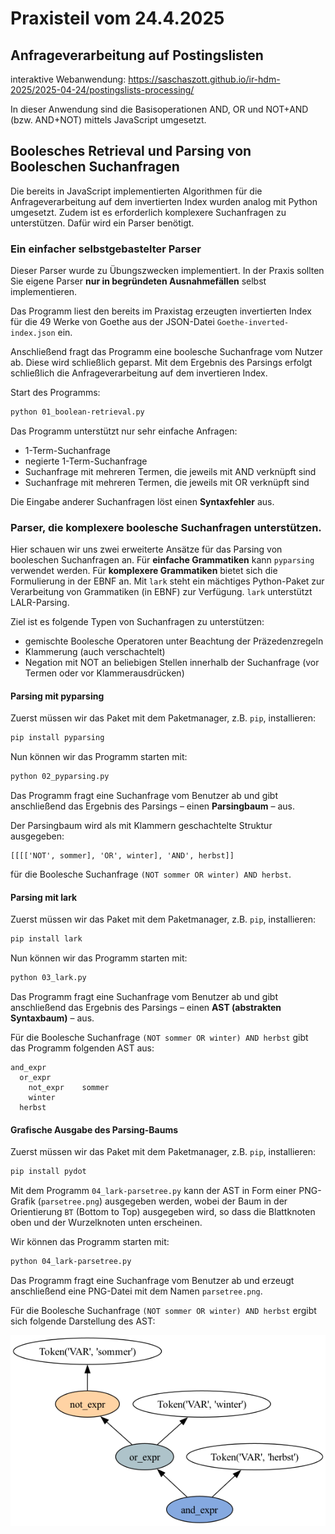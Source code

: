 # Praxisteil vom 24.4.2025

## Anfrageverarbeitung auf Postingslisten

interaktive Webanwendung: https://saschaszott.github.io/ir-hdm-2025/2025-04-24/postingslists-processing/

In dieser Anwendung sind die Basisoperationen AND, OR und NOT+AND (bzw. AND+NOT) mittels JavaScript umgesetzt.

## Boolesches Retrieval und Parsing von Booleschen Suchanfragen

Die bereits in JavaScript implementierten Algorithmen für die Anfrageverarbeitung auf dem invertierten Index wurden analog mit Python umgesetzt. Zudem ist es erforderlich komplexere Suchanfragen zu unterstützen. Dafür wird ein Parser benötigt.

### Ein einfacher selbstgebastelter Parser

Dieser Parser wurde zu Übungszwecken implementiert. In der Praxis sollten Sie eigene Parser **nur in begründeten Ausnahmefällen** selbst implementieren.

Das Programm liest den bereits im Praxistag erzeugten invertierten Index für die 49 Werke von Goethe aus der JSON-Datei `Goethe-inverted-index.json` ein. 

Anschließend fragt das Programm eine boolesche Suchanfrage vom Nutzer ab. Diese wird schließlich geparst. Mit dem Ergebnis des Parsings erfolgt schließlich die Anfrageverarbeitung auf dem invertieren Index.

Start des Programms:

```sh
python 01_boolean-retrieval.py
```

Das Programm unterstützt nur sehr einfache Anfragen:

* 1-Term-Suchanfrage
* negierte 1-Term-Suchanfrage
* Suchanfrage mit mehreren Termen, die jeweils mit AND verknüpft sind
* Suchanfrage mit mehreren Termen, die jeweils mit OR verknüpft sind

Die Eingabe anderer Suchanfragen löst einen **Syntaxfehler** aus.

### Parser, die komplexere boolesche Suchanfragen unterstützen.

Hier schauen wir uns zwei erweiterte Ansätze für das Parsing von booleschen Suchanfragen an. Für **einfache Grammatiken** kann `pyparsing` verwendet werden. Für **komplexere Grammatiken** bietet sich die Formulierung in der EBNF an. Mit `lark` steht ein mächtiges Python-Paket zur Verarbeitung von Grammatiken (in EBNF) zur Verfügung. `lark` unterstützt LALR-Parsing.

Ziel ist es folgende Typen von Suchanfragen zu unterstützen:

* gemischte Boolesche Operatoren unter Beachtung der Präzedenzregeln
* Klammerung (auch verschachtelt)
* Negation mit NOT an beliebigen Stellen innerhalb der Suchanfrage (vor Termen oder vor Klammerausdrücken)

#### Parsing mit pyparsing

Zuerst müssen wir das Paket mit dem Paketmanager, z.B. `pip`, installieren:

```sh
pip install pyparsing
```

Nun können wir das Programm starten mit:

```sh
python 02_pyparsing.py
```

Das Programm fragt eine Suchanfrage vom Benutzer ab und gibt anschließend das Ergebnis des Parsings – einen **Parsingbaum** – aus.

Der Parsingbaum wird als mit Klammern geschachtelte Struktur ausgegeben:

```
[[[['NOT', sommer], 'OR', winter], 'AND', herbst]]
```

für die Boolesche Suchanfrage `(NOT sommer OR winter) AND herbst`.

#### Parsing mit lark

Zuerst müssen wir das Paket mit dem Paketmanager, z.B. `pip`, installieren:

```sh
pip install lark
```

Nun können wir das Programm starten mit:

```sh
python 03_lark.py
```

Das Programm fragt eine Suchanfrage vom Benutzer ab und gibt anschließend das Ergebnis des Parsings – einen **AST (abstrakten Syntaxbaum)** – aus.

Für die Boolesche Suchanfrage `(NOT sommer OR winter) AND herbst` gibt das Programm folgenden AST aus:

```
and_expr
  or_expr
    not_expr    sommer
    winter
  herbst
```

#### Grafische Ausgabe des Parsing-Baums

Zuerst müssen wir das Paket mit dem Paketmanager, z.B. `pip`, installieren:

```sh
pip install pydot 
```

Mit dem Programm `04_lark-parsetree.py` kann der AST in Form einer PNG-Grafik (`parsetree.png`) ausgegeben werden, wobei der Baum in der Orientierung `BT` (Bottom to Top) ausgegeben wird, so dass die Blattknoten oben und der Wurzelknoten unten erscheinen.

Wir können das Programm starten mit:

```sh
python 04_lark-parsetree.py
```

Das Programm fragt eine Suchanfrage vom Benutzer ab und erzeugt anschließend eine PNG-Datei mit dem Namen `parsetree.png`.

Für die Boolesche Suchanfrage `(NOT sommer OR winter) AND herbst` ergibt sich folgende Darstellung des AST:

![Abstract Syntax Tree (AST)](parsetree.png)







